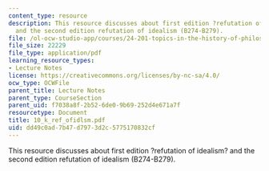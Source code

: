 ```yaml
---
content_type: resource
description: This resource discusses about first edition ?refutation of idealism?
  and the second edition refutation of idealism (B274-B279).
file: /ol-ocw-studio-app/courses/24-201-topics-in-the-history-of-philosophy-kant-fall-2005/dd49c0ad7b47d7973d2c5775170832cf_10_k_ref_ofidlsm.pdf
file_size: 22229
file_type: application/pdf
learning_resource_types:
- Lecture Notes
license: https://creativecommons.org/licenses/by-nc-sa/4.0/
ocw_type: OCWFile
parent_title: Lecture Notes
parent_type: CourseSection
parent_uid: f7038a8f-2b52-6de0-9b69-252d4e671a7f
resourcetype: Document
title: 10_k_ref_ofidlsm.pdf
uid: dd49c0ad-7b47-d797-3d2c-5775170832cf
---
```

This resource discusses about first edition ?refutation of idealism? and the second edition refutation of idealism (B274-B279).